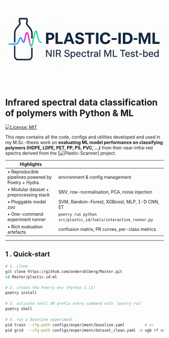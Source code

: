 <!-- ![Plastic-ID-ML: NIR Spectral ML Test-bed](docs/img/banner.png) -->

  <img src="docs/img/banner.png" alt="Plastic-ID-ML banner" width="600">

# Infrared spectral data classification of polymers with Python & ML



[![License: MIT](https://img.shields.io/badge/License-MIT-blue.svg)](LICENSE)

This repo contains all the code, configs and utilities developed and used in my M.Sc.-thesis
work on **evaluating ML model performance on classifying polymers (HDPE, LDPE, PET, PP, PS, PVC, …)**
from their near-infra-red spectra derived from the [![Plastic-Scanner](https://github.com/Plastic-Scanner)] project.

| **Highlights** | |
|----------------|--------------------------------------------------------------|
| • Reproducible pipelines powered by Poetry + Hydra | environment & config management |
| • Modular dataset + preprocessing stack | SNV, row-normalisation, PCA, noise injection |
| • Pluggable model zoo | SVM, Random-Forest, XGBoost, MLP, 1-D CNN, ET |
| • One-command experiment runner | `poetry run python src/plastic_id/tools/interactive_runner.py` |
| • Rich evaluation artefacts | confusion matrix, PR curves, per-class metrics |

---

## 1 . Quick-start

```bash
# 1. clone
git clone https://github.com/andersblberg/Master.git
cd Master/plastic-id-ml

# 2. create the Poetry env (Python 3.11)
poetry install

# 3. activate shell OR prefix every command with `poetry run`
poetry shell

# 4. run a baseline experiment
pid train --cfg-path configs/experiment/baseline.yaml         # or
pid grid  --cfg-path configs/experiment/dataset_clean.yaml -m xgb rf svm
